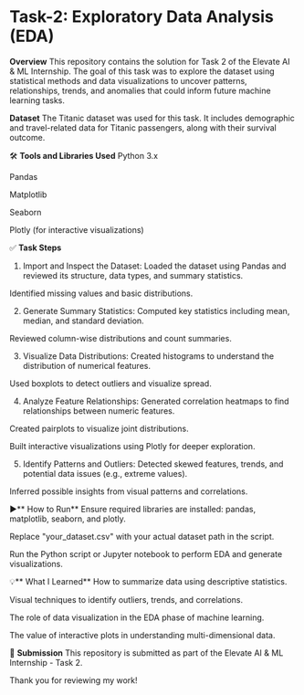 # Task-2: Exploratory Data Analysis (EDA)
**Overview**
This repository contains the solution for Task 2 of the Elevate AI & ML Internship. The goal of this task was to explore the dataset using statistical methods and data visualizations to uncover patterns, relationships, trends, and anomalies that could inform future machine learning tasks.

**Dataset**
The Titanic dataset was used for this task. It includes demographic and travel-related data for Titanic passengers, along with their survival outcome.

🛠️ **Tools and Libraries Used**
Python 3.x

Pandas

Matplotlib

Seaborn

Plotly (for interactive visualizations)

✅ **Task Steps**
1. Import and Inspect the Dataset:
Loaded the dataset using Pandas and reviewed its structure, data types, and summary statistics.

Identified missing values and basic distributions.

2. Generate Summary Statistics:
Computed key statistics including mean, median, and standard deviation.

Reviewed column-wise distributions and count summaries.

3. Visualize Data Distributions:
Created histograms to understand the distribution of numerical features.

Used boxplots to detect outliers and visualize spread.

4. Analyze Feature Relationships:
Generated correlation heatmaps to find relationships between numeric features.

Created pairplots to visualize joint distributions.

Built interactive visualizations using Plotly for deeper exploration.

5. Identify Patterns and Outliers:
Detected skewed features, trends, and potential data issues (e.g., extreme values).

Inferred possible insights from visual patterns and correlations.

▶️** How to Run**
Ensure required libraries are installed:
pandas, matplotlib, seaborn, and plotly.

Replace "your_dataset.csv" with your actual dataset path in the script.

Run the Python script or Jupyter notebook to perform EDA and generate visualizations.

💡** What I Learned**
How to summarize data using descriptive statistics.

Visual techniques to identify outliers, trends, and correlations.

The role of data visualization in the EDA phase of machine learning.

The value of interactive plots in understanding multi-dimensional data.

📂 **Submission**
This repository is submitted as part of the Elevate AI & ML Internship - Task 2.

Thank you for reviewing my work!
